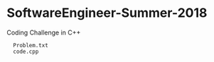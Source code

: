 # SoftwareEngineer-Summer-2018
   Coding Challenge in C++
   
      Problem.txt
      code.cpp
      
   
   
